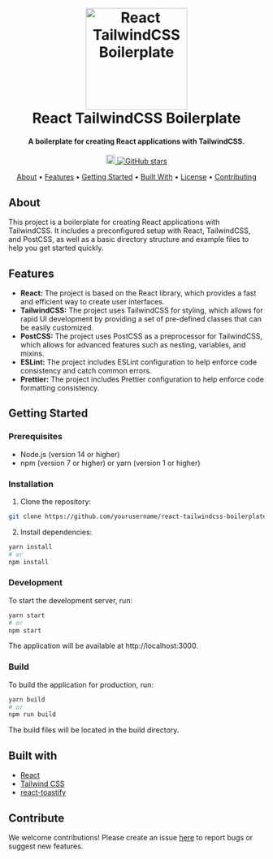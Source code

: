 <h1 align="center">
  <br>
  <a href="https://github.com/yourusername/react-tailwindcss-boilerplate">
    <img src="https://placehold.it/200x200" alt="React TailwindCSS Boilerplate" width="200">
  </a>
  <br>
  React TailwindCSS Boilerplate
  <br>
</h1>

<h4 align="center">A boilerplate for creating React applications with TailwindCSS.</h4>

<p align="center">
  <a href="https://img.shields.io/npm/v/npm?style=plastic">
    <img src="https://img.shields.io/npm/v/npm?style=plastic" alt="npm version" height="18">
  </a>
  <a href="https://github.com/yourusername/react-tailwindcss-boilerplate">
    <img src="https://img.shields.io/github/stars/yourusername/react-tailwindcss-boilerplate?style=social" alt="GitHub stars">
  </a>
</p>

<p align="center">
  <a href="#about">About</a> •
  <a href="#features">Features</a> •
  <a href="#getting-started">Getting Started</a> •
  <a href="#built-with">Built With</a> •
  <a href="#license">License</a> •
  <a href="#contributing">Contributing</a>
</p>

## About

This project is a boilerplate for creating React applications with TailwindCSS. It includes a preconfigured setup with React, TailwindCSS, and PostCSS, as well as a basic directory structure and example files to help you get started quickly.

## Features

- **React:** The project is based on the React library, which provides a fast and efficient way to create user interfaces.
- **TailwindCSS:** The project uses TailwindCSS for styling, which allows for rapid UI development by providing a set of pre-defined classes that can be easily customized.
- **PostCSS:** The project uses PostCSS as a preprocessor for TailwindCSS, which allows for advanced features such as nesting, variables, and mixins.
- **ESLint:** The project includes ESLint configuration to help enforce code consistency and catch common errors.
- **Prettier:** The project includes Prettier configuration to help enforce code formatting consistency.

## Getting Started

### Prerequisites

- Node.js (version 14 or higher)
- npm (version 7 or higher) or yarn (version 1 or higher)

### Installation

1. Clone the repository:

```sh
git clone https://github.com/yourusername/react-tailwindcss-boilerplate.git
```

2. Install dependencies:
```sh
yarn install
# or
npm install
```
### Development
To start the development server, run:
```sh
yarn start
# or
npm start
```
The application will be available at http://localhost:3000.

### Build
To build the application for production, run:
```sh
yarn build
# or
npm run build
```
The build files will be located in the build directory.

<h2 id="built-with">Built with</h2>

<ul>
  <li>
    <i class="fab fa-react"></i> <a href="https://reactjs.org/">React</a>
  </li>
  <li>
    <i class="fas fa-palette"></i> <a href="https://tailwindcss.com/">Tailwind CSS</a>
  </li>
  <li>
    <i class="fas fa-exclamation-triangle"></i> <a href="https://www.npmjs.com/package/react-toastify">react-toastify</a>
  </li>
</ul>


<h2 id="contribute">Contribute</h2>

<p>We welcome contributions! Please create an issue <a href="https://github.com/youssef-kobi/react-tailwindcss-boilerplate/issues">here</a> to report bugs or suggest new features.</p>



